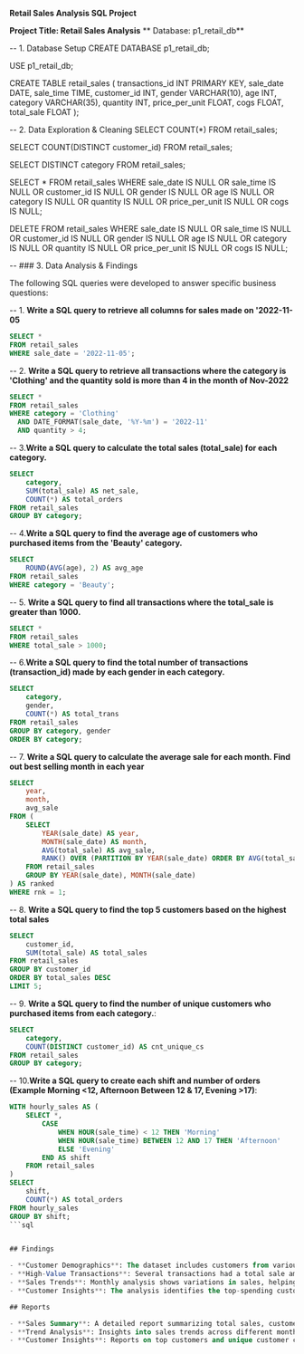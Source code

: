 **Retail Sales Analysis SQL Project**

**Project Title: Retail Sales Analysis**
** Database: p1_retail_db**

-- 1. Database Setup
CREATE DATABASE p1_retail_db;

USE p1_retail_db;

CREATE TABLE retail_sales (
    transactions_id INT PRIMARY KEY,
    sale_date DATE,
    sale_time TIME,
    customer_id INT,
    gender VARCHAR(10),
    age INT,
    category VARCHAR(35),
    quantity INT,
    price_per_unit FLOAT,
    cogs FLOAT,
    total_sale FLOAT
);

-- 2. Data Exploration & Cleaning
SELECT COUNT(*) FROM retail_sales;

SELECT COUNT(DISTINCT customer_id) FROM retail_sales;

SELECT DISTINCT category FROM retail_sales;

SELECT * FROM retail_sales
WHERE 
    sale_date IS NULL OR sale_time IS NULL OR customer_id IS NULL OR 
    gender IS NULL OR age IS NULL OR category IS NULL OR 
    quantity IS NULL OR price_per_unit IS NULL OR cogs IS NULL;

DELETE FROM retail_sales
WHERE 
    sale_date IS NULL OR sale_time IS NULL OR customer_id IS NULL OR 
    gender IS NULL OR age IS NULL OR category IS NULL OR 
    quantity IS NULL OR price_per_unit IS NULL OR cogs IS NULL;

-- ### 3. Data Analysis & Findings

The following SQL queries were developed to answer specific business questions:

-- 1. **Write a SQL query to retrieve all columns for sales made on '2022-11-05**
```sql
SELECT *
FROM retail_sales
WHERE sale_date = '2022-11-05';
```

-- 2.  **Write a SQL query to retrieve all transactions where the category is 'Clothing' and the quantity sold is more than 4 in the month of Nov-2022**
```sql
SELECT *
FROM retail_sales
WHERE category = 'Clothing'
  AND DATE_FORMAT(sale_date, '%Y-%m') = '2022-11'
  AND quantity > 4;
```
-- 3.**Write a SQL query to calculate the total sales (total_sale) for each category.**
```sql
SELECT 
    category,
    SUM(total_sale) AS net_sale,
    COUNT(*) AS total_orders
FROM retail_sales
GROUP BY category;
```

-- 4.**Write a SQL query to find the average age of customers who purchased items from the 'Beauty' category.**
```sql
SELECT 
    ROUND(AVG(age), 2) AS avg_age
FROM retail_sales
WHERE category = 'Beauty';
```
-- 5. **Write a SQL query to find all transactions where the total_sale is greater than 1000.**
```sql
SELECT *
FROM retail_sales
WHERE total_sale > 1000;
```
-- 6.**Write a SQL query to find the total number of transactions (transaction_id) made by each gender in each category.**
```sql
SELECT 
    category,
    gender,
    COUNT(*) AS total_trans
FROM retail_sales
GROUP BY category, gender
ORDER BY category;
```
-- 7. **Write a SQL query to calculate the average sale for each month. Find out best selling month in each year**
```sql
SELECT 
    year,
    month,
    avg_sale
FROM (
    SELECT 
        YEAR(sale_date) AS year,
        MONTH(sale_date) AS month,
        AVG(total_sale) AS avg_sale,
        RANK() OVER (PARTITION BY YEAR(sale_date) ORDER BY AVG(total_sale) DESC) AS rnk
    FROM retail_sales
    GROUP BY YEAR(sale_date), MONTH(sale_date)
) AS ranked
WHERE rnk = 1;
```
-- 8. **Write a SQL query to find the top 5 customers based on the highest total sales**
```sql
SELECT 
    customer_id,
    SUM(total_sale) AS total_sales
FROM retail_sales
GROUP BY customer_id
ORDER BY total_sales DESC
LIMIT 5;
```

-- 9. **Write a SQL query to find the number of unique customers who purchased items from each category.**:
```sql
SELECT 
    category,
    COUNT(DISTINCT customer_id) AS cnt_unique_cs
FROM retail_sales
GROUP BY category;
```
-- 10.**Write a SQL query to create each shift and number of orders (Example Morning <12, Afternoon Between 12 & 17, Evening >17)**:
```sql
WITH hourly_sales AS (
    SELECT *,
        CASE
            WHEN HOUR(sale_time) < 12 THEN 'Morning'
            WHEN HOUR(sale_time) BETWEEN 12 AND 17 THEN 'Afternoon'
            ELSE 'Evening'
        END AS shift
    FROM retail_sales
)
SELECT 
    shift,
    COUNT(*) AS total_orders
FROM hourly_sales
GROUP BY shift;
```sql


## Findings

- **Customer Demographics**: The dataset includes customers from various age groups, with sales distributed across different categories such as Clothing and Beauty.
- **High-Value Transactions**: Several transactions had a total sale amount greater than 1000, indicating premium purchases.
- **Sales Trends**: Monthly analysis shows variations in sales, helping identify peak seasons.
- **Customer Insights**: The analysis identifies the top-spending customers and the most popular product categories.

## Reports

- **Sales Summary**: A detailed report summarizing total sales, customer demographics, and category performance.
- **Trend Analysis**: Insights into sales trends across different months and shifts.
- **Customer Insights**: Reports on top customers and unique customer counts per category.
